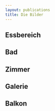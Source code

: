 ```yaml
---
layout: publications
title: Die Bilder
---
```


## Essbereich


## Bad


## Zimmer


## Galerie


## Balkon






